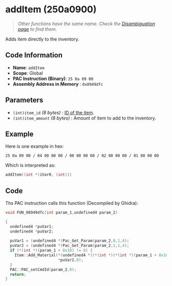 # addItem (250a0900)

> *Other functions have the same name. Check the [Disambiguation page](./addItem.md) to find them.*

Adds item directly to the inventory.

## Code Information

- **Name**: `addItem`
- **Scope**: Global
- **PAC Instruction (Binary)**: `25 0a 09 00`
- **Assembly Address in Memory** : `0x8949dfc`

## Parameters

- `(int)item_id` *(8 bytes)* : [ID of the item](./guide/reference-table.md#item-id--weaponparam-id-indexes).
- `(int)item_amount` *(8 bytes)* : Amount of item to add to the inventory.

## Example

Here is one example in hex:

```25 0a 09 00 / 04 00 00 00 / 00 00 00 00 / 02 00 00 00 / 01 00 00 00```

Which is interpreted as:

```c
addItem((int *)iVar0, (int)1)
```

## Code

Ths PAC instruction calls this function (Decompiled by Ghidra):

```c
void FUN_08949dfc(int param_1,undefined4 param_2)

{
  undefined4 *puVar1;
  undefined4 *puVar2;
  
  puVar1 = (undefined4 *)Pac_Get_Param(param_2,0,1,4);
  puVar2 = (undefined4 *)Pac_Get_Param(param_2,1,1,4);
  if (*(int *)(param_1 + 0x10) != 0) {
    Item::Add_Material(*(undefined4 *)(*(int *)(*(int *)(param_1 + 0x10) + 0x374) + 0x34),*puVar1,
                       *puVar2,0);
  }
  PAC::PAC_setCmdId(param_2,0);
  return;
}
```

